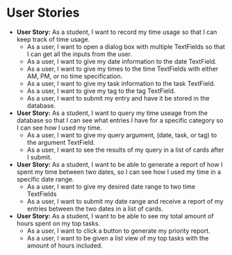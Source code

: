 # User Stories

* **User Story:** As a student, I want to record my time usage so that I can keep track of time usage.
  * As a user, I want to open a dialog box with multiple TextFields so that I can get all the inputs from the user.
  * As a user, I want to give my date information to the date TextField.
  * As a user, I want to give my times to the time TextFields with either AM, PM, or no time specification.
  * As a user, I want to give my task information to the task TextField.
  * As a user, I want to give my tag to the tag TextField.
  * As a user, I want to submit my entry and have it be stored in the database.
* **User Story:** As a student, I want to query my time useage from the database so that I can see what entries I have for a specific category so I can see how I used my time.
  * As a user, I want to give my query argument, (date, task, or tag) to the argument TextField.
  * As a user, I want to see the results of my query in a list of cards after I submit.
* **User Story:** As a student, I want to be able to generate a report of how I spent my time between two dates, so I can see how I used my time in a specific date range.
  * As a user, I want to give my desired date range to two time TextFields
  * As a user, I want to submit my date range and receive a report of my entries between the two dates in a list of cards.
* **User Story:** As a student, I want to be able to see my total amount of hours spent on my top tasks.
  * As a user, I want to click a button to generate my priority report.
  * As a user, I want to be given a list view of my top tasks with the amount of hours included. 

